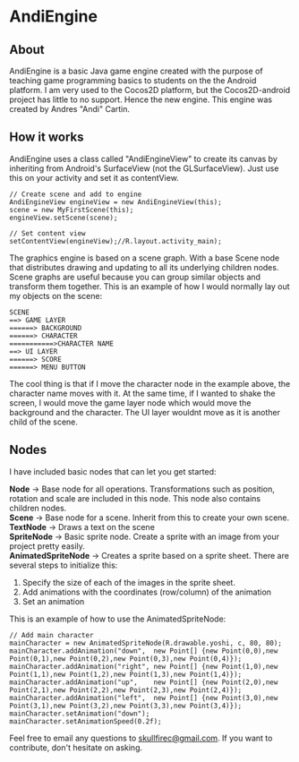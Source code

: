AndiEngine
==========
<h2>About</h2>
AndiEngine is a basic Java game engine created with the purpose of teaching game programming basics to students on the
the Android platform. I am very used to the Cocos2D platform, but the Cocos2D-android project has little to no support.
Hence the new engine.
This engine was created by Andres "Andi" Cartin.

<h2>How it works</h2>
AndiEngine uses a class called "AndiEngineView" to create its canvas by inheriting from Android's SurfaceView (not the
GLSurfaceView). Just use this on your activity and set it as contentView.


	// Create scene and add to engine
	AndiEngineView engineView = new AndiEngineView(this);
	scene = new MyFirstScene(this);
	engineView.setScene(scene);

	// Set content view
	setContentView(engineView);//R.layout.activity_main);


The graphics engine is based on a scene graph. With a base Scene node that distributes drawing and updating to all
its underlying children nodes. Scene graphs are useful because you can group similar objects and transform them
together. This is an example of how I would normally lay out my objects on the scene:

	SCENE
	==> GAME LAYER
	======> BACKGROUND
	======> CHARACTER
	===========>CHARACTER NAME
	==> UI LAYER
	======> SCORE
	======> MENU BUTTON

The cool thing is that if I move the character node in the example above, the character name moves with it. At the
same time, if I wanted to shake the screen, I would move the game layer node which would move the background and the
character. The UI layer wouldnt move as it is another child of the scene.

<h2>Nodes</h2>
I have included basic nodes that can let you get started:

<b>Node</b> -> Base node for all operations. Transformations such as position, rotation and scale are included in this node.
This node also contains children nodes.<br/>
<b>Scene</b> -> Base node for a scene. Inherit from this to create your own scene.<br/>
<b>TextNode</b> -> Draws a text on the scene<br/>
<b>SpriteNode</b> -> Basic sprite node. Create a sprite with an image from your project pretty easily.<br/>
<b>AnimatedSpriteNode</b> -> Creates a sprite based on a sprite sheet. There are several steps to initialize this:<br/>
1. Specify the size of each of the images in the sprite sheet.<br/>
2. Add animations with the coordinates (row/column) of the animation<br/>
3. Set an animation

This is an example of how to use the AnimatedSpriteNode:

	// Add main character
	mainCharacter = new AnimatedSpriteNode(R.drawable.yoshi, c, 80, 80);
	mainCharacter.addAnimation("down",  new Point[] {new Point(0,0),new Point(0,1),new Point(0,2),new Point(0,3),new Point(0,4)});
	mainCharacter.addAnimation("right", new Point[] {new Point(1,0),new Point(1,1),new Point(1,2),new Point(1,3),new Point(1,4)});
	mainCharacter.addAnimation("up",  	new Point[] {new Point(2,0),new Point(2,1),new Point(2,2),new Point(2,3),new Point(2,4)});
	mainCharacter.addAnimation("left",  new Point[] {new Point(3,0),new Point(3,1),new Point(3,2),new Point(3,3),new Point(3,4)});
	mainCharacter.setAnimation("down");
	mainCharacter.setAnimationSpeed(0.2f);

Feel free to email any questions to skullfirec@gmail.com. If you want to contribute, don't hesitate on asking.
